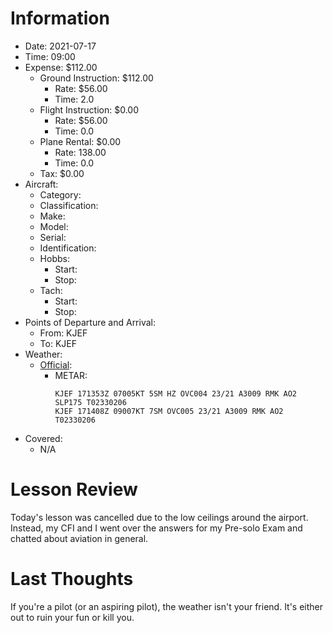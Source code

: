 # Information
- Date: 2021-07-17
- Time: 09:00
- Expense: $112.00
	- Ground Instruction: $112.00
		- Rate: $56.00
		- Time: 2.0
	- Flight Instruction: $0.00
		- Rate: $56.00
		- Time: 0.0
	- Plane Rental: $0.00
		- Rate: 138.00
		- Time: 0.0
	- Tax: $0.00
- Aircraft:
	- Category: 
	- Classification: 
	- Make: 
	- Model: 
	- Serial: 
	- Identification: 
	- Hobbs: 
		- Start: 
		- Stop: 
	- Tach: 
		- Start: 
		- Stop: 
- Points of Departure and Arrival:
	- From: KJEF
	- To: KJEF
- Weather:
	- [Official](http://aviationwxchartsarchive.com/product/metar):
		- METAR: 
			```
			KJEF 171353Z 07005KT 5SM HZ OVC004 23/21 A3009 RMK AO2 SLP175 T02330206
			KJEF 171408Z 09007KT 7SM OVC005 23/21 A3009 RMK AO2 T02330206
			```
- Covered:
	- N/A
# Lesson Review
Today's lesson was cancelled due to the low ceilings around the airport.  Instead, my CFI and I went over the answers for my Pre-solo Exam and chatted about aviation in general.
# Last Thoughts
If you're a pilot (or an aspiring pilot), the weather isn't your friend.  It's either out to ruin your fun or kill you.